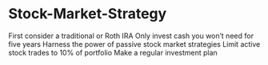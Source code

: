 # Stock-Market-Strategy
First consider a traditional or Roth IRA
Only invest cash you won’t need for five years
Harness the power of passive stock market strategies
Limit active stock trades to 10% of portfolio
Make a regular investment plan
